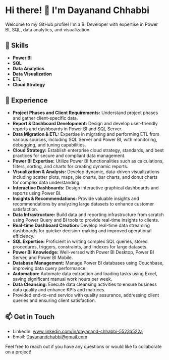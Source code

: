 # Hi there! 👋 I'm Dayanand Chhabbi

Welcome to my GitHub profile! I'm a BI Developer with expertise in Power BI, SQL, data analytics, and visualization.

## 🔧 Skills

- **Power BI**
- **SQL**
- **Data Analytics**
- **Data Visualization**
- **ETL**
- **Cloud Strategy**

## 💼 Experience

- **Project Phases and Client Requirements:** Understand project phases and gather client-specific data.
- **Report & Dashboard Development:** Design and develop user-friendly reports and dashboards in Power BI and SQL Server.
- **Data Migration & ETL:** Expertise in migrating and performing ETL from various sources, including SQL Server and Power BI, with monitoring, debugging, and tuning capabilities.
- **Cloud Strategy:** Establish enterprise cloud strategy, standards, and best practices for secure and compliant data management.
- **Power BI Expertise:** Utilize Power BI functionalities such as calculations, filters, sorting, and charts for creating dynamic reports.
- **Visualization & Analysis:** Develop dynamic, data-driven visualizations including scatter plots, maps, pie charts, bar charts, and donut charts for complex data understanding.
- **Interactive Dashboards:** Design interactive graphical dashboards and reports using Power BI.
- **Insights & Recommendations:** Provide valuable insights and recommendations by analyzing large datasets to enhance customer satisfaction.
- **Data Infrastructure:** Build data and reporting infrastructure from scratch using Power Query and BI tools to provide real-time insights to clients.
- **Real-time Dashboard Creation:** Develop real-time data streaming dashboards for quicker decision-making and improved operational efficiency.
- **SQL Expertise:** Proficient in writing complex SQL queries, stored procedures, triggers, constraints, and indexes for large datasets.
- **Power BI Knowledge:** Well-versed with Power BI Desktop, Power BI Server, and Power BI Mobile.
- **Database Management:** Manage Power BI databases using Couchbase, improving data query performance.
- **Automation:** Automate data extraction and loading tasks using Excel, saving significant manual work hours per week.
- **Data Cleansing:** Execute data cleansing activities to ensure business data quality and enhance KPIs and matrices.
- Provided end-to-end service with quality assurance, addressing client queries and ensuring client satisfaction.

## 📫 Get in Touch

- LinkedIn: www.linkedin.com/in/dayanand-chhabbi-5523a522a
- Email: Dayanandchabbi@gmail.com

Feel free to reach out if you have any questions or would like to collaborate on a project!
